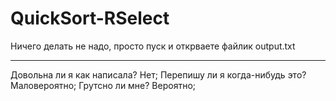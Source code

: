 # QuickSort-RSelect
Ничего делать не надо, просто пуск и открваете файлик output.txt

-------------
Довольна ли я как написала? Нет;
Перепишу ли я когда-нибудь это? Маловероятно;
Грутсно ли мне? Вероятно;
